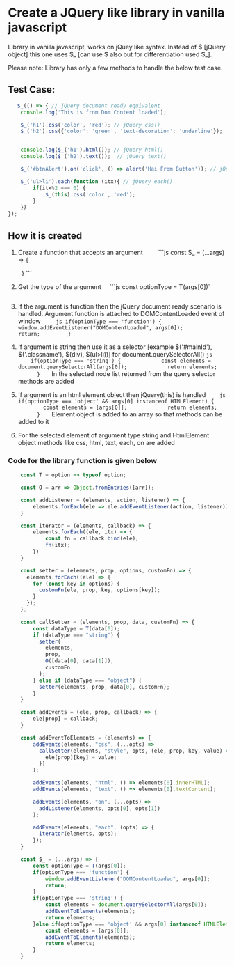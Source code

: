 # Create a JQuery like library in vanilla javascript

Library in vanilla javascript, works on jQuey like syntax. Instead of $ [jQuery object] this one uses $_ [can use $ also but for differentiation used $_]. 

Please note: Library has only a few methods to handle the below test case.

## Test Case:

```js
   $_(() => { // jQuery document ready equivalent
    console.log('This is from Dom Content loaded');

    $_('h1').css('color', 'red'); // jQuery css()
    $_('h2').css({'color': 'green', 'text-decoration': 'underline'});


    console.log($_('h1').html()); // jQuery html()
    console.log($_('h2').text());  // jQuery text()

    $_('#btnAlert').on('click', () => alert('Hai From Button')); // jQuey on()

    $_('ul>li').each(function (itx){ // jQuery each()
        if(itx%2 === 0) {
            $_(this).css('color', 'red');
        }
    })
});
```

## How it is created

1. Create a function that accepts an argument 
        ```js
        const $_ = (...args) => {

        }
        ```

2. Get the type of the argument
    ```js
        const optionType = T(args[0])`
    ```

3. If the argument is function then the jQuery document ready scenario is handled. Argument function is attached to DOMContentLoaded event of window 
        ```js
        if(optionType === 'function') {
            window.addEventListener("DOMContentLoaded", args[0]);
            return;
        }
        ```
4. If argument is string then use it as a selector [example $('#mainId'), $('.classname'), $(div), $(ul>li))] for document.querySelectorAll() 
       ```js
        if(optionType === 'string') {
            const elements = document.querySelectorAll(args[0]);
            return elements;
        }
        ```
    In the selected node list returned from the query selector methods are added

5. If argument is an html element object then jQuery(this) is handled
       ```js
        if(optionType === 'object' && args[0] instanceof HTMLElement) {
            const elements = [args[0]];
            return elements;
        }
        ```
    Element object is added to an array so that methods can be added to it

6. For the selected element of argument type string and HtmlElement object methods like css, html, text, each, on are added 

### Code for the library function is given below

```js
    const T = option => typeof option;

    const O = arr => Object.fromEntries([arr]);

    const addListener = (elements, action, listener) => {
        elements.forEach(ele => ele.addEventListener(action, listener));
    }

    const iterator = (elements, callback) => {
        elements.forEach((ele, itx) => {
            const fn = callback.bind(ele);
            fn(itx);
        })
    }

    const setter = (elements, prop, options, customFn) => {
      elements.forEach((ele) => {
        for (const key in options) {
          customFn(ele, prop, key, options[key]);
        }
      });
    };

    const callSetter = (elements, prop, data, customFn) => {
        const dataType = T(data[0]); 
        if (dataType === "string") {
          setter(
            elements,
            prop,
            O([data[0], data[1]]), 
            customFn
          );
        } else if (dataType === "object") {
          setter(elements, prop, data[0], customFn);
        }
    } 

    const addEvents = (ele, prop, callback) => {
        ele[prop] = callback;
    }

    const addEventToElements = (elements) => {
        addEvents(elements, "css", (...opts) =>
          callSetter(elements, "style", opts, (ele, prop, key, value) => {
            ele[prop][key] = value;
          })
        );

        addEvents(elements, "html", () => elements[0].innerHTML);
        addEvents(elements, "text", () => elements[0].textContent);

        addEvents(elements, "on", (...opts) =>
          addListener(elements, opts[0], opts[1])
        );

        addEvents(elements, "each", (opts) => {
          iterator(elements, opts);
        });
    }

    const $_ = (...args) => {
        const optionType = T(args[0]); 
        if(optionType === 'function') {
            window.addEventListener("DOMContentLoaded", args[0]);
            return;
        }
        if(optionType === 'string') {
            const elements = document.querySelectorAll(args[0]);
            addEventToElements(elements);
            return elements;
        }else if(optionType === 'object' && args[0] instanceof HTMLElement) {
            const elements = [args[0]];
            addEventToElements(elements);
            return elements;
        }
    }
```